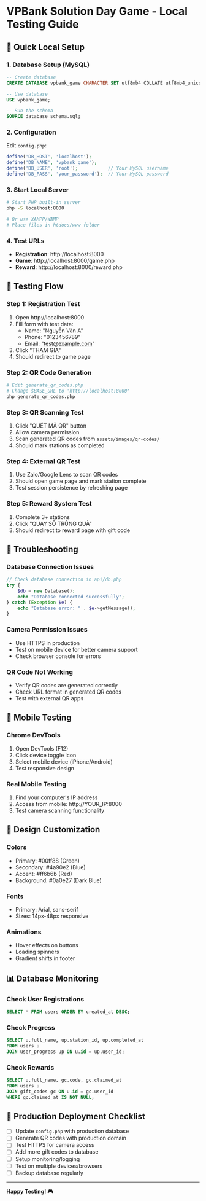 # VPBank Solution Day Game - Local Testing Guide

## 🚀 Quick Local Setup

### 1. Database Setup (MySQL)

```sql
-- Create database
CREATE DATABASE vpbank_game CHARACTER SET utf8mb4 COLLATE utf8mb4_unicode_ci;

-- Use database
USE vpbank_game;

-- Run the schema
SOURCE database_schema.sql;
```

### 2. Configuration

Edit `config.php`:

```php
define('DB_HOST', 'localhost');
define('DB_NAME', 'vpbank_game');
define('DB_USER', 'root');           // Your MySQL username
define('DB_PASS', 'your_password');  // Your MySQL password
```

### 3. Start Local Server

```bash
# Start PHP built-in server
php -S localhost:8000

# Or use XAMPP/WAMP
# Place files in htdocs/www folder
```

### 4. Test URLs

-   **Registration**: http://localhost:8000
-   **Game**: http://localhost:8000/game.php
-   **Reward**: http://localhost:8000/reward.php

## 🧪 Testing Flow

### Step 1: Registration Test

1. Open http://localhost:8000
2. Fill form with test data:
    - Name: "Nguyễn Văn A"
    - Phone: "0123456789"
    - Email: "test@example.com"
3. Click "THAM GIA"
4. Should redirect to game page

### Step 2: QR Code Generation

```bash
# Edit generate_qr_codes.php
# Change $BASE_URL to 'http://localhost:8000'
php generate_qr_codes.php
```

### Step 3: QR Scanning Test

1. Click "QUÉT MÃ QR" button
2. Allow camera permission
3. Scan generated QR codes from `assets/images/qr-codes/`
4. Should mark stations as completed

### Step 4: External QR Test

1. Use Zalo/Google Lens to scan QR codes
2. Should open game page and mark station complete
3. Test session persistence by refreshing page

### Step 5: Reward System Test

1. Complete 3+ stations
2. Click "QUAY SỐ TRÚNG QUÀ"
3. Should redirect to reward page with gift code

## 🔧 Troubleshooting

### Database Connection Issues

```php
// Check database connection in api/db.php
try {
    $db = new Database();
    echo "Database connected successfully";
} catch (Exception $e) {
    echo "Database error: " . $e->getMessage();
}
```

### Camera Permission Issues

-   Use HTTPS in production
-   Test on mobile device for better camera support
-   Check browser console for errors

### QR Code Not Working

-   Verify QR codes are generated correctly
-   Check URL format in generated QR codes
-   Test with external QR apps

## 📱 Mobile Testing

### Chrome DevTools

1. Open DevTools (F12)
2. Click device toggle icon
3. Select mobile device (iPhone/Android)
4. Test responsive design

### Real Mobile Testing

1. Find your computer's IP address
2. Access from mobile: http://YOUR_IP:8000
3. Test camera scanning functionality

## 🎨 Design Customization

### Colors

-   Primary: #00ff88 (Green)
-   Secondary: #4a90e2 (Blue)
-   Accent: #ff6b6b (Red)
-   Background: #0a0e27 (Dark Blue)

### Fonts

-   Primary: Arial, sans-serif
-   Sizes: 14px-48px responsive

### Animations

-   Hover effects on buttons
-   Loading spinners
-   Gradient shifts in footer

## 📊 Database Monitoring

### Check User Registrations

```sql
SELECT * FROM users ORDER BY created_at DESC;
```

### Check Progress

```sql
SELECT u.full_name, up.station_id, up.completed_at
FROM users u
JOIN user_progress up ON u.id = up.user_id;
```

### Check Rewards

```sql
SELECT u.full_name, gc.code, gc.claimed_at
FROM users u
JOIN gift_codes gc ON u.id = gc.user_id
WHERE gc.claimed_at IS NOT NULL;
```

## 🚀 Production Deployment Checklist

-   [ ] Update `config.php` with production database
-   [ ] Generate QR codes with production domain
-   [ ] Test HTTPS for camera access
-   [ ] Add more gift codes to database
-   [ ] Setup monitoring/logging
-   [ ] Test on multiple devices/browsers
-   [ ] Backup database regularly

---

**Happy Testing! 🎮**
